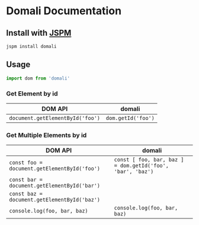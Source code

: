 # Domali Documentation

## Install with [JSPM](http://jspm.io)

`jspm install domali`


## Usage

```javascript
import dom from 'domali'
```

### Get Element by id
DOM API | domali
--- | ---
`document.getElementById('foo')` | `dom.getId('foo')`

### Get Multiple Elements by id
DOM API | domali
--- | ---
`const foo = document.getElementById('foo')` | `const [ foo, bar, baz ] = dom.getId('foo', 'bar', 'baz')`
`const bar = document.getElementById('bar')` |
`const baz = document.getElementById('baz')` |
`console.log(foo, bar, baz)` | `console.log(foo, bar, baz)`